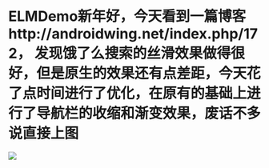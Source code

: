 # ELMDemo新年好，今天看到一篇博客http://androidwing.net/index.php/172， 发现饿了么搜索的丝滑效果做得很好，但是原生的效果还有点差距，今天花了点时间进行了优化，在原有的基础上进行了导航栏的收缩和渐变效果，废话不多说直接上图
![](https://github.com/sharpayzara/ELMDemo/tree/master/app/src/main/res/raw/elm.gif) 
